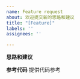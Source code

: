 ```yaml
---
name: Feature request
about: 欢迎提交新的思路和建议
title: "[Feature]"
labels: ''
assignees: ''

---
```


**思路和建议**



**参考代码**
提供代码参考
